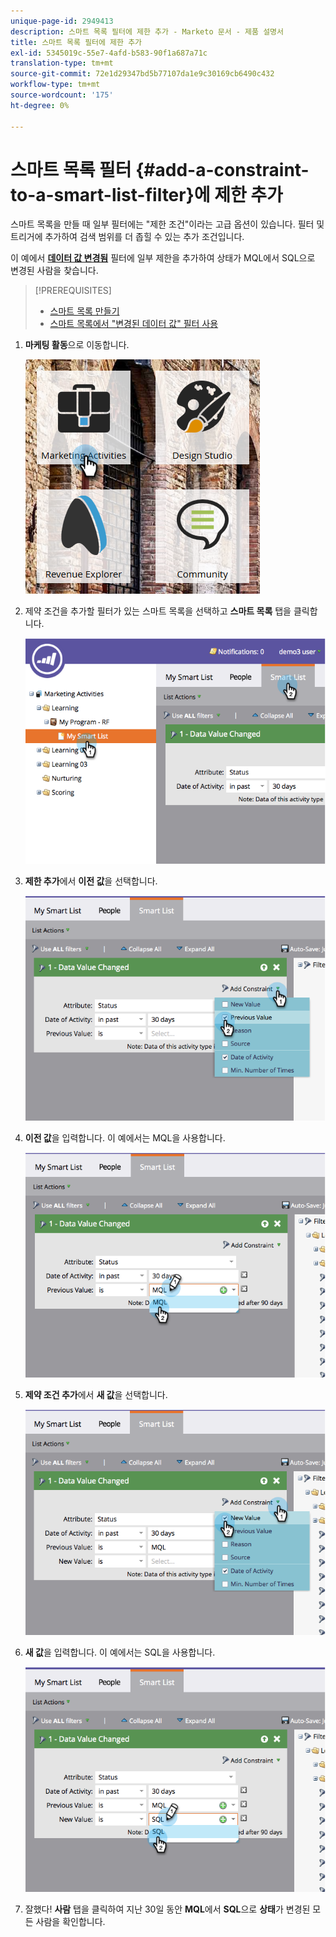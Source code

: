 ```yaml
---
unique-page-id: 2949413
description: 스마트 목록 필터에 제한 추가 - Marketo 문서 - 제품 설명서
title: 스마트 목록 필터에 제한 추가
exl-id: 5345019c-55e7-4afd-b583-90f1a687a71c
translation-type: tm+mt
source-git-commit: 72e1d29347bd5b77107da1e9c30169cb6490c432
workflow-type: tm+mt
source-wordcount: '175'
ht-degree: 0%

---
```


# 스마트 목록 필터 {#add-a-constraint-to-a-smart-list-filter}에 제한 추가

스마트 목록을 만들 때 일부 필터에는 &quot;제한 조건&quot;이라는 고급 옵션이 있습니다. 필터 및 트리거에 추가하여 검색 범위를 더 좁힐 수 있는 추가 조건입니다.

이 예에서 **[데이터 값 변경됨](/help/marketo/product-docs/core-marketo-concepts/smart-campaigns/flow-actions/change-data-value.md)** 필터에 일부 제한을 추가하여 상태가 MQL에서 SQL으로 변경된 사람을 찾습니다.

>[!PREREQUISITES]
>
>* [스마트 목록 만들기](/help/marketo/product-docs/core-marketo-concepts/smart-lists-and-static-lists/creating-a-smart-list/create-a-smart-list.md)
>* [스마트 목록에서 &quot;변경된 데이터 값&quot; 필터 사용](/help/marketo/product-docs/core-marketo-concepts/smart-lists-and-static-lists/using-smart-lists/use-the-data-value-changed-filter-in-a-smart-list.md)

>



1. **마케팅 활동**&#x200B;으로 이동합니다.

   ![](assets/ma-1.png)

1. 제약 조건을 추가할 필터가 있는 스마트 목록을 선택하고 **스마트 목록** 탭을 클릭합니다.

   ![](assets/two-3.png)

1. **제한 추가**&#x200B;에서 **이전 값**&#x200B;을 선택합니다.

   ![](assets/three-3.png)

1. **이전 값**&#x200B;을 입력합니다. 이 예에서는 MQL을 사용합니다.

   ![](assets/four-2.png)

1. **제약 조건 추가**&#x200B;에서 **새 값**&#x200B;을 선택합니다.

   ![](assets/five.png)

1. **새 값**&#x200B;을 입력합니다. 이 예에서는 SQL을 사용합니다.

   ![](assets/six.png)

1. 잘했다! **사람** 탭을 클릭하여 지난 30일 동안 **MQL**&#x200B;에서 **SQL**&#x200B;으로 **상태**&#x200B;가 변경된 모든 사람을 확인합니다.
